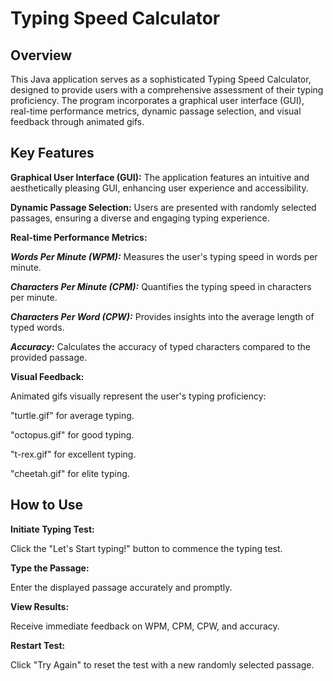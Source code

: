 # Typing Speed Calculator

## Overview

This Java application serves as a sophisticated Typing Speed Calculator, designed to provide users with a comprehensive assessment of their typing proficiency. The program incorporates a graphical user interface (GUI), real-time performance metrics, dynamic passage selection, and visual feedback through animated gifs.

## Key Features

**Graphical User Interface (GUI):** The application features an intuitive and aesthetically pleasing GUI, enhancing user experience and accessibility.

**Dynamic Passage Selection:** Users are presented with randomly selected passages, ensuring a diverse and engaging typing experience.

**Real-time Performance Metrics:**

   **_Words Per Minute (WPM):_** Measures the user's typing speed in words per minute.
     
   **_Characters Per Minute (CPM):_** Quantifies the typing speed in characters per minute.
   
   **_Characters Per Word (CPW):_** Provides insights into the average length of typed words.
    
   **_Accuracy:_** Calculates the accuracy of typed characters compared to the provided passage.
      
**Visual Feedback:**

Animated gifs visually represent the user's typing proficiency:

"turtle.gif" for average typing.

"octopus.gif" for good typing.

"t-rex.gif" for excellent typing.

"cheetah.gif" for elite typing.

## How to Use

**Initiate Typing Test:**

Click the "Let's Start typing!" button to commence the typing test.

**Type the Passage:**

Enter the displayed passage accurately and promptly.

**View Results:**

Receive immediate feedback on WPM, CPM, CPW, and accuracy.

**Restart Test:**

Click "Try Again" to reset the test with a new randomly selected passage.
